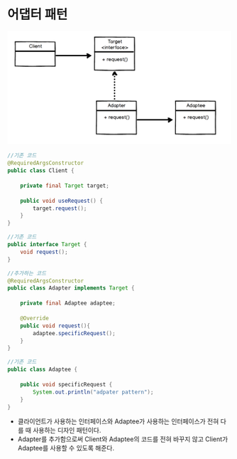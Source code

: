 # 어댑터 패턴
<img src="../img/adapter-pattern.png">

```java
//기존 코드
@RequiredArgsConstructor
public class Client {
    
    private final Target target;

    public void useRequest() {
        target.request();
    }
}
```
```java
//기존 코드
public interface Target {
    void request();
}
```
```java
//추가하는 코드
@RequiredArgsConstructor
public class Adapter implements Target {

    private final Adaptee adaptee;

    @Override
    public void request(){
        adaptee.specificRequest();
    }
}
```
```java
//기존 코드
public class Adaptee {
    
    public void specificRequest {
        System.out.println("adpater pattern");
    }
}
```
* 클라이언트가 사용하는 인터페이스와 Adaptee가 사용하는 인터페이스가 전혀 다를 때 사용하는 디자인 패턴이다.
* Adapter를 추가함으로써 Client와 Adaptee의 코드를 전혀 바꾸지 않고 Client가 Adaptee를 사용할 수 있도록 해준다.